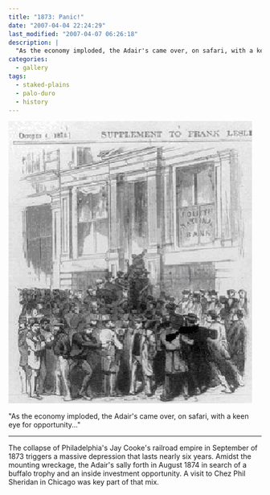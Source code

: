 ```yaml
---
title: "1873: Panic!"
date: "2007-04-04 22:24:29"
last_modified: "2007-04-07 06:26:18"
description: |
  "As the economy imploded, the Adair's came over, on safari, with a keen eye for opportunity..."
categories:
  - gallery
tags:
  - staked-plains
  - palo-duro
  - history  
---
```

![237](/images/gallery/237.jpg)

  "As the economy imploded, the Adair's came over, on safari, with a keen eye for opportunity..."
***

The collapse of Philadelphia's Jay Cooke's railroad empire in September of 1873 triggers a massive depression that lasts nearly six years. Amidst the mounting wreckage, the Adair's sally forth in August 1874 in search of a buffalo trophy and an inside investment opportunity. A visit to Chez Phil Sheridan in Chicago was key part of that mix.
